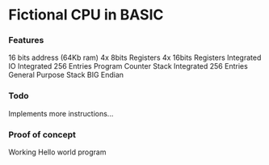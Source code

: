 # Fictional CPU in BASIC

### Features

16 bits address (64Kb ram)
4x 8bits Registers
4x 16bits Registers
Integrated IO
Integrated 256 Entries Program Counter Stack
Integrated 256 Entries General Purpose Stack
BIG Endian

### Todo

Implements more instructions...

### Proof of concept

Working Hello world program


